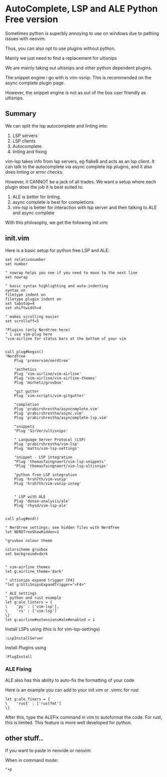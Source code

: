 # AutoComplete, LSP and ALE Python Free version

Sometimes python is superbly annoying to use on windows due to 
pathing issues with neovim.

Thus, you can also opt to use plugins without python.

Mainly we just need to find a replacement for ultisnips

We are mainly taking out ultisnips and other python dependent plugins.

The snippet engine i go with is vim-vsnip. This is recommended on
the async complete plugin page. 

However, the snippet engine is not as out of the box user friendly
as ultisnips.

## Summary

We can split the lsp autocomplete and linting into:

1. LSP servers
2. LSP clients
3. Autocomplete
4. linting and fixing

vim-lsp takes info from lsp servers, eg flake8 and acts as
an lsp client. It can talk to the autocomplete via
async complete lsp plugins, and it also does linting or
error checks.

However, it CANNOT be a jack of all trades. We want a setup
where each plugin does the job it is best suited to.

1. ALE is better for linting. 
2. async complete is best for completions
3. vim-lsp is better for interaction with lsp server and
then talking to ALE and async complete

With this philosophy, we get the following init.vim:


## init.vim
Here is a basic setup for python free LSP and ALE:
```vim
set relativenumber
set number

" nowrap helps you see if you need to move to the next line
set nowrap

" basic syntax highlighting and auto-indenting
syntax on
filetype indent on
filetype plugin indent on
set tabstop=4
set shiftwidth=4

" makes scrolling easier
set scrolloff=5

"Plugins (only Nerdtree here)
" i use vim-plug here
"vim-airline for status bars at the bottom of your vim


call plug#begin()
"NerdTree
    Plug 'preservim/nerdtree'

    "asthetics
    Plug 'vim-airline/vim-airline'
    Plug 'vim-airline/vim-airline-themes'
    Plug 'morhetz/gruvbox'

    "git gutter
    Plug 'vim-scripts/vim-gitgutter'

    "completion
    Plug 'prabirshrestha/asyncomplete.vim'
    Plug 'prabirshrestha/async.vim'
    Plug 'prabirshrestha/asyncomplete-lsp.vim'

    "snippets
    "Plug 'SirVer/ultisnips'

    " Language Server Protocol (LSP)
    Plug 'prabirshrestha/vim-lsp'
    Plug 'mattn/vim-lsp-settings'

    "snippet - LSP integration
    "Plug 'thomasfaingnaert/vim-lsp-snippets'
    "Plug 'thomasfaingnaert/vim-lsp-ultisnips'

    "python free LSP integration
    Plug 'hrsh7th/vim-vsnip'
    Plug 'hrsh7th/vim-vsnip-integ'


    " LSP with ALE
    Plug 'dense-analysis/ale' 
    Plug 'rhysd/vim-lsp-ale' 


call plug#end()

" Nerdtree settings; see hidden files with NerdTree
let NERDTreeShowHidden=1

"gruvbox colour theme

colorscheme gruvbox
set background=dark


" vim-airline themes
let g:airline_theme='dark'

" ultisnips expand trigger [F4]
"let g:UltiSnipsExpandTrigger="<F4>"

" ALE settings
" python and rust example
let g:ale_linters = {
\    'py' : ['vim-lsp'],
\    'rs' : ['vim-lsp']
\}
let g:airline#extensions#ale#enabled = 1

```
Install LSPs using (this is for vim-lsp-settings)

```vim
:LspInstallServer
```

Install Plugins using

```vim
:PlugInstall
```
### ALE Fixing

ALE also has this ability to auto-fix the formatting of your code

Here is an example you can add to your init.vim or .vimrc for rust

```vim
let g:ale_fixers = {
\    'rust' : ['rustfmt']
\}
```

After this, type the ALEFix command in vim to autoformat the code.
For rust, this is limited. This feature is more well developed
for python.



## other stuff..

If you want to paste in neovide or neovim:

When in command mode:
```
"+p
```
















